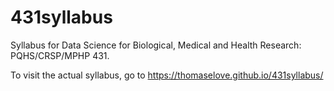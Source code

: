 # 431syllabus
Syllabus for Data Science for Biological, Medical and Health Research: PQHS/CRSP/MPHP 431.

To visit the actual syllabus, go to https://thomaselove.github.io/431syllabus/

